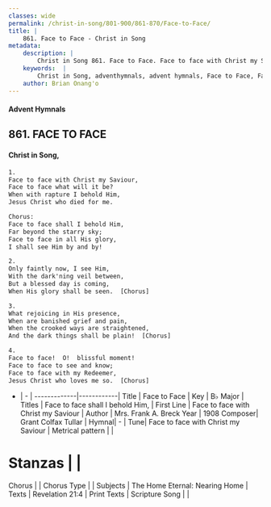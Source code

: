 ```yaml
---
classes: wide
permalink: /christ-in-song/801-900/861-870/Face-to-Face/
title: |
    861. Face to Face - Christ in Song
metadata:
    description: |
        Christ in Song 861. Face to Face. Face to face with Christ my Saviour, Face to face what will it be? When with rapture I behold Him, Jesus Christ who died for me. Chorus: Face to face shall I behold Him, Far beyond the starry sky; Face to face in all His glory, I shall see Him by and by!
    keywords:  |
        Christ in Song, adventhymnals, advent hymnals, Face to Face, Face to face with Christ my Saviour. Face to face shall I behold Him,
    author: Brian Onang'o
---
```


#### Advent Hymnals
## 861. FACE TO FACE
####  Christ in Song,

```txt
1.
Face to face with Christ my Saviour,
Face to face what will it be?
When with rapture I behold Him,
Jesus Christ who died for me.

Chorus:
Face to face shall I behold Him,
Far beyond the starry sky;
Face to face in all His glory,
I shall see Him by and by!

2.
Only faintly now, I see Him,
With the dark'ning veil between,
But a blessed day is coming,
When His glory shall be seen.  [Chorus]

3.
What rejoicing in His presence,
When are banished grief and pain,
When the crooked ways are straightened,
And the dark things shall be plain!  [Chorus]

4.
Face to face!  O!  blissful moment!
Face to face to see and know;
Face to face with my Redeemer,
Jesus Christ who loves me so.  [Chorus]

```

- |   -  |
-------------|------------|
Title | Face to Face |
Key | B♭ Major |
Titles | Face to face shall I behold Him, |
First Line | Face to face with Christ my Saviour |
Author | Mrs. Frank A. Breck
Year | 1908
Composer| Grant Colfax Tullar |
Hymnal|  - |
Tune| Face to face with Christ my Saviour |
Metrical pattern | |
# Stanzas |  |
Chorus |  |
Chorus Type |  |
Subjects | The Home Eternal: Nearing Home |
Texts | Revelation 21:4 |
Print Texts | 
Scripture Song |  |
    
